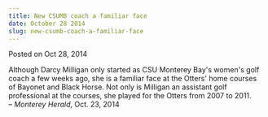 ```yaml
---
title: New CSUMB coach a familiar face
date: October 28 2014
slug: new-csumb-coach-a-familiar-face
---
```





<span class="date">Posted on Oct 28, 2014    </span>
<p>Although Darcy Milligan only started as CSU Monterey Bay&apos;s
women&apos;s golf coach a few weeks ago, she is a familiar face at the
Otters&apos; home courses of Bayonet and Black Horse. Not only is
Milligan an assistant golf professional at the courses, she played
for the Otters from 2007 to 2011.<br>
&#x2013; <em>Monterey Herald</em>, Oct. 23, 2014</br></p>





